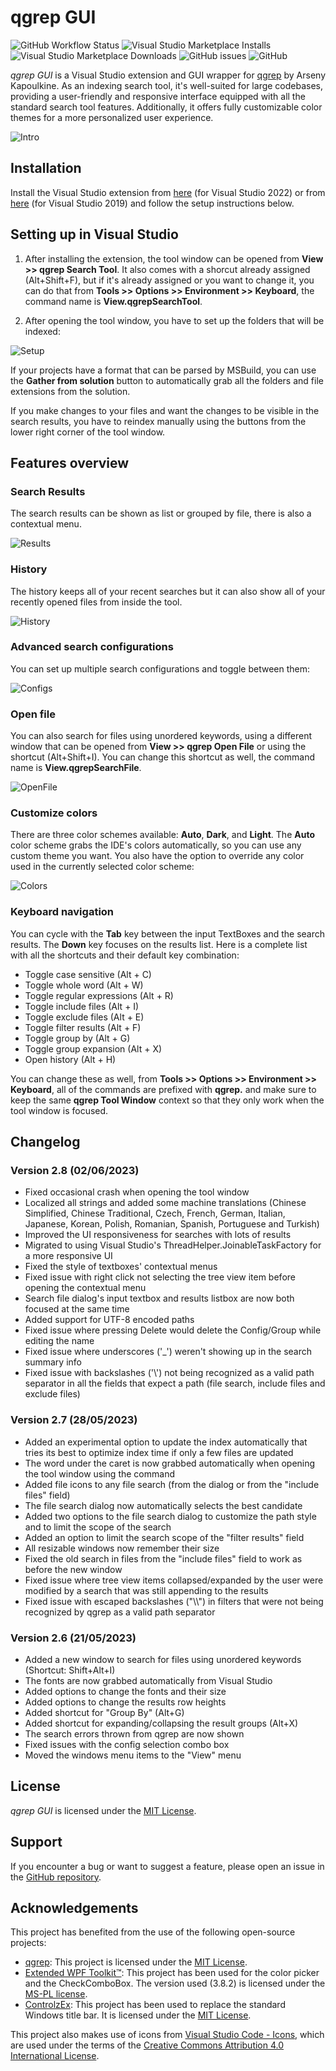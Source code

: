 # qgrep GUI
![GitHub Workflow Status](https://img.shields.io/github/actions/workflow/status/aranhil/qgrepGUI/msbuild.yml)
![Visual Studio Marketplace Installs](https://img.shields.io/visual-studio-marketplace/i/Stefan-IulianChivu.qgrepSearchTool-x64)
![Visual Studio Marketplace Downloads](https://img.shields.io/visual-studio-marketplace/d/Stefan-IulianChivu.qgrepSearchTool-x64)
![GitHub issues](https://img.shields.io/github/issues/aranhil/qgrepGUI)
![GitHub](https://img.shields.io/github/license/aranhil/qgrepGUI)


*qgrep GUI* is a Visual Studio extension and GUI wrapper for [qgrep](https://github.com/zeux/qgrep) by Arseny Kapoulkine. As an indexing search tool, it's well-suited for large codebases, providing a user-friendly and responsive interface equipped with all the standard search tool features. Additionally, it offers fully customizable color themes for a more personalized user experience.

![Intro](https://github.com/aranhil/qgrepGUI/assets/755601/1fd9db78-6186-49c3-ba15-bc6ba38ec6f7)

## Installation

Install the Visual Studio extension from [here](https://marketplace.visualstudio.com/items?itemName=Stefan-IulianChivu.qgrepSearchTool-x64) (for Visual Studio 2022) or from [here](https://marketplace.visualstudio.com/items?itemName=Stefan-IulianChivu.qgrepSearchTool-x86) (for Visual Studio 2019) and follow the setup instructions below.

## Setting up in Visual Studio

1. After installing the extension, the tool window can be opened from **View >> qgrep Search Tool**. It also comes with a shorcut already assigned (Alt+Shift+F), but if it's already assigned or you want to change it, you can do that from **Tools >> Options >> Environment >> Keyboard**, the command name is **View.qgrepSearchTool**.

2. After opening the tool window, you have to set up the folders that will be indexed:

![Setup](https://github.com/aranhil/qgrepGUI/assets/755601/7b3a9acc-1ec9-4617-ad16-eafe1bf971fe)

   If your projects have a format that can be parsed by MSBuild, you can use the **Gather from solution** button to automatically grab all the folders and file extensions from the solution.
   
   If you make changes to your files and want the changes to be visible in the search results, you have to reindex manually using the buttons from the lower right corner of the tool window.

## Features overview

### Search Results
   The search results can be shown as list or grouped by file, there is also a contextual menu.

![Results](https://github.com/aranhil/qgrepGUI/assets/755601/489b926a-e7d8-40da-85f4-8ef07b4c4886)
      
### History
   The history keeps all of your recent searches but it can also show all of your recently opened files from inside the tool. 

![History](https://github.com/aranhil/qgrepGUI/assets/755601/9d683c0e-6389-4052-85f5-27641dc09321)

### Advanced search configurations
   You can set up multiple search configurations and toggle between them:

![Configs](https://github.com/aranhil/qgrepGUI/assets/755601/08dce467-3ac5-4120-8703-21a157ce97ed)
      
### Open file
   You can also search for files using unordered keywords, using a different window that can be opened from **View >> qgrep Open File** or using the shortcut (Alt+Shift+I). You can change this shortcut as well, the command name is **View.qgrepSearchFile**.
   
   ![OpenFile](https://github.com/aranhil/qgrepGUI/assets/755601/3c8974e7-e93f-4c45-9732-64626ec6e9e0)
      
### Customize colors
   There are three color schemes available: **Auto**, **Dark**, and **Light**. The **Auto** color scheme grabs the IDE's colors automatically, so you can use any custom theme you want. You also have the option to override any color used in the currently selected color scheme:

![Colors](https://github.com/aranhil/qgrepGUI/assets/755601/92359355-4932-419c-ac32-d0fb56d93ed3)
   
### Keyboard navigation
   You can cycle with the **Tab** key between the input TextBoxes and the search results. The **Down** key focuses on the results list. Here is a complete list with all the shortcuts and their default key combination:
- Toggle case sensitive (Alt + C)
- Toggle whole word (Alt + W)
- Toggle regular expressions (Alt + R)
- Toggle include files (Alt + I)
- Toggle exclude files (Alt + E)
- Toggle filter results (Alt + F)
- Toggle group by (Alt + G)
- Toggle group expansion (Alt + X)
- Open history (Alt + H)

You can change these as well, from **Tools >> Options >> Environment >> Keyboard**, all of the commands are prefixed with **qgrep.** and make sure to keep the same **qgrep Tool Window** context so that they only work when the tool window is focused.

## Changelog

### Version 2.8 (02/06/2023)
- Fixed occasional crash when opening the tool window
- Localized all strings and added some machine translations (Chinese Simplified, Chinese Traditional, Czech, French, German, Italian, Japanese, Korean, Polish, Romanian, Spanish, Portuguese and Turkish)
- Improved the UI responsiveness for searches with lots of results
- Migrated to using Visual Studio's ThreadHelper.JoinableTaskFactory for a more responsive UI
- Fixed the style of textboxes' contextual menus
- Fixed issue with right click not selecting the tree view item before opening the contextual menu
- Search file dialog's input textbox and results listbox are now both focused at the same time
- Added support for UTF-8 encoded paths
- Fixed issue where pressing Delete would delete the Config/Group while editing the name
- Fixed issue where underscores ('_') weren't showing up in the search summary info
- Fixed issue with backslashes ('\\') not being recognized as a valid path separator in all the fields that expect a path (file search, include files and exclude files)

### Version 2.7 (28/05/2023)
- Added an experimental option to update the index automatically that tries its best to optimize index time if only a few files are updated
- The word under the caret is now grabbed automatically when opening the tool window using the command
- Added file icons to any file search (from the dialog or from the "include files" field)
- The file search dialog now automatically selects the best candidate
- Added two options to the file search dialog to customize the path style and to limit the scope of the search
- Added an option to limit the search scope of the "filter results" field
- All resizable windows now remember their size
- Fixed the old search in files from the "include files" field to work as before the new window
- Fixed issue where tree view items collapsed/expanded by the user were modified by a search that was still appending to the results
- Fixed issue with escaped backslashes ("\\\\") in filters that were not being recognized by qgrep as a valid path separator

### Version 2.6 (21/05/2023)

- Added a new window to search for files using unordered keywords (Shortcut: Shift+Alt+I)
- The fonts are now grabbed automatically from Visual Studio 
- Added options to change the fonts and their size
- Added options to change the results row heights
- Added shortcut for "Group By" (Alt+G)
- Added shortcut for expanding/collapsing the result groups (Alt+X)
- The search errors thrown from qgrep are now shown
- Fixed issues with the config selection combo box
- Moved the windows menu items to the "View" menu

## License

*qgrep GUI* is licensed under the [MIT License](LICENSE).

## Support

If you encounter a bug or want to suggest a feature, please open an issue in the [GitHub repository](https://github.com/aranhil/qgrepGUI/issues).

## Acknowledgements

This project has benefited from the use of the following open-source projects:

- [qgrep](https://github.com/zeux/qgrep): This project is licensed under the [MIT License](./LICENSE-qgrep.md).
- [Extended WPF Toolkit™](https://github.com/xceedsoftware/wpftoolkit): This project has been used for the color picker and the CheckComboBox. The version used (3.8.2) is licensed under the [MS-PL license](./LICENSE-Extended-WPF-Toolkit.md).
- [ControlzEx](https://github.com/ControlzEx/ControlzEx): This project has been used to replace the standard Windows title bar. It is licensed under the [MIT License](./LICENSE-ControlzEx.md).

This project also makes use of icons from [Visual Studio Code - Icons](https://github.com/microsoft/vscode-icons), which are used under the terms of the [Creative Commons Attribution 4.0 International License](./LICENSE-vscode-icons.md).
